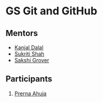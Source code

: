 # GS Git and GitHub

## Mentors

* [Kanjal Dalal](https://github.com/LoneWolfKJ)
* [Sukriti Shah](https://github.com/sukritishah15)
* [Sakshi Grover](https://github.com/sakshigrover-1998)

## Participants

1. [Prerna Ahuja](https://github.com/prernaahuja)
